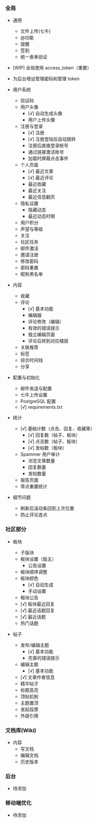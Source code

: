 
### 全局

* 通用
    + 文件上传(七牛)
    + @功能
    + 提醒
    + 签到
    + 统一表单验证

* [WIP] 全局使用 access_token（重要）

* 为后台增设管理密码和管理 token

* 用户系统
    + 验证码
    + 用户头像
        + [√] 自动生成头像
        + 用户上传头像
    + 注册与登录
        + [√] 注册
        + [√] 注册登陆后自动跳转
        + 注册后直接登录帐号
        + 通过链接激活账号
        + 加载时屏蔽点击事件
    + 个人页面
        + [√] 最近文章
        + [√] 最近评论
        + 最近收藏
        + 最近关注
        + 最近信息翻页
    + 隐私设置
        + 隐藏动态
        + 最近动态时限
    + 用户积分
    + 声望与等级
    + 关注
    + 社区任务
    + 邮件激活
    + 邀请注册
    + 修改密码
    + 密码重置
    + 昵称黑名单

* 内容
    + 收藏
    + 评论
        + [√] 基本功能
        + 编辑器
        + 评论修改（编辑）
        + 有效的错误提示
        + 独立编辑页面
        + 评论后转到对应楼层
    + 关联推荐
    + 标签
    + 综合时间线
    + 分享

* 配置与初始化
    + 邮件发送与配置
    + 七牛上传设置
    + PostgreSQL 配置
    + [√] requirements.txt

* 统计
    + [√] 基础计数（点击、回复、收藏等）
        + [√] 回复数（帖子、板块）
        + [√] 点击数（帖子、板块）
        + [√] 发帖数（板块）
    + Spammer 用户审计
        + 浏览文章数量
        + 回复数量
        + 发帖数量
    + 报告页面
    + 零点重置统计

* 细节问题
    + 刷新后滚动条回到上次位置
    + 防止评论连点


### 社区部分

* 板块
    + 子版块
    + 板块设置（版主）
        + 公告设置
    + 板块顺序调整
    + 板块颜色
        + [√] 自动生成
        + 手动设置
    + 板块公告
    + [√] 板块最近回复
    + [√] 最近话题回复
    + [√] 最近话题
    + 热门话题

* 帖子
    + 发布/编辑主题
        + [√] 基本功能
        + 完善的错误提示
    + 编辑主题
        + [√] 基本功能
    + [√] 文章作者信息
    + 精华帖子
    + 标题高亮
    + 顶帖机制
    + 主题置顶
    + 发起投票
    + 外链引用

### 文档库(Wiki)

* 内容
    + 写文档
    + 编辑文档
    + 历史版本

### 后台

* 待添加

### 移动端优化

* 待添加
